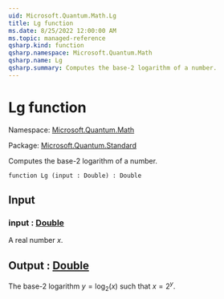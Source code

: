 ```yaml
---
uid: Microsoft.Quantum.Math.Lg
title: Lg function
ms.date: 8/25/2022 12:00:00 AM
ms.topic: managed-reference
qsharp.kind: function
qsharp.namespace: Microsoft.Quantum.Math
qsharp.name: Lg
qsharp.summary: Computes the base-2 logarithm of a number.
---
```


# Lg function

Namespace: [Microsoft.Quantum.Math](xref:Microsoft.Quantum.Math)

Package: [Microsoft.Quantum.Standard](https://nuget.org/packages/Microsoft.Quantum.Standard)


Computes the base-2 logarithm of a number.

```qsharp
function Lg (input : Double) : Double
```


## Input

### input : [Double](xref:microsoft.quantum.qsharp.valueliterals#double-literals)

A real number $x$.



## Output : [Double](xref:microsoft.quantum.qsharp.valueliterals#double-literals)

The base-2 logarithm $y = \log_2(x)$ such that $x = 2^y$.